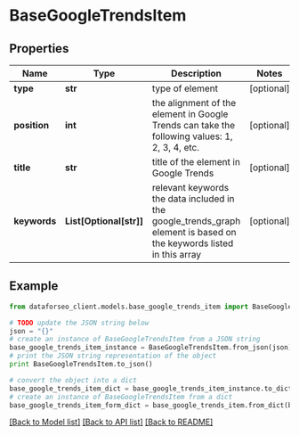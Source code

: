 # BaseGoogleTrendsItem


## Properties

Name | Type | Description | Notes
------------ | ------------- | ------------- | -------------
**type** | **str** | type of element | [optional] 
**position** | **int** | the alignment of the element in Google Trends can take the following values: 1, 2, 3, 4, etc. | [optional] 
**title** | **str** | title of the element in Google Trends | [optional] 
**keywords** | **List[Optional[str]]** | relevant keywords the data included in the google_trends_graph element is based on the keywords listed in this array | [optional] 

## Example

```python
from dataforseo_client.models.base_google_trends_item import BaseGoogleTrendsItem

# TODO update the JSON string below
json = "{}"
# create an instance of BaseGoogleTrendsItem from a JSON string
base_google_trends_item_instance = BaseGoogleTrendsItem.from_json(json)
# print the JSON string representation of the object
print BaseGoogleTrendsItem.to_json()

# convert the object into a dict
base_google_trends_item_dict = base_google_trends_item_instance.to_dict()
# create an instance of BaseGoogleTrendsItem from a dict
base_google_trends_item_form_dict = base_google_trends_item.from_dict(base_google_trends_item_dict)
```
[[Back to Model list]](../README.md#documentation-for-models) [[Back to API list]](../README.md#documentation-for-api-endpoints) [[Back to README]](../README.md)


